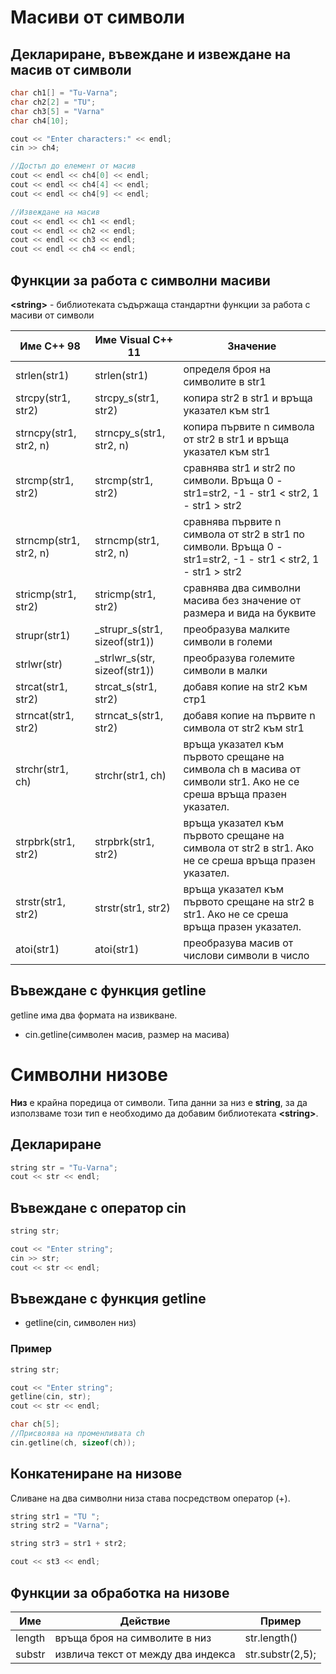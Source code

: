 # Масиви от символи

## Деклариране, въвеждане и извеждане на масив от символи

```c++
char ch1[] = "Tu-Varna";
char ch2[2] = "TU";
char ch3[5] = "Varna"
char ch4[10];

cout << "Enter characters:" << endl;
cin >> ch4;

//Достъп до елемент от масив
cout << endl << ch4[0] << endl;
cout << endl << ch4[4] << endl;
cout << endl << ch4[9] << endl;

//Извеждане на масив
cout << endl << ch1 << endl;
cout << endl << ch2 << endl;
cout << endl << ch3 << endl;
cout << endl << ch4 << endl;
```

## Функции за работа с символни масиви

<b>\<string></b> - библиотеката съдържаща стандартни функции за работа с масиви от символи

|Име C++ 98|Име Visual C++ 11|Значение|
|--|--|--|
strlen(str1) |strlen(str1) | определя броя на символите в str1
strcpy(str1, str2) | strcpy_s(str1, str2) | копира str2 в str1 и връща указател към str1
strncpy(str1, str2, n)| strncpy_s(str1, str2, n) | копира първите n символа от str2 в str1 и връща указател към str1
strcmp(str1, str2)|strcmp(str1, str2)| сравнява str1 и str2 по символи. Връща 0 - str1=str2, -1 - str1 < str2, 1 - str1 > str2
strncmp(str1, str2, n)|strncmp(str1, str2, n)| сравнява първите n символа от str2 в str1 по символи. Връща 0 - str1=str2, -1 - str1 < str2, 1 - str1 > str2
stricmp(str1, str2)|stricmp(str1, str2)|сравнява два символни масива без значение от размера и вида на буквите 
strupr(str1)| _strupr_s(str1, sizeof(str1))|преобразува малките символи в големи
strlwr(str)| _strlwr_s(str, sizeof(str1)) |преобразува големите символи в малки
strcat(str1, str2)|strcat_s(str1, str2)|добавя копие на str2 към стр1
strncat(str1, str2)|strncat_s(str1, str2)|добавя копие на първите n символа от str2 към str1
strchr(str1, ch)|strchr(str1, ch)|връща указател към първото срещане на символа ch в масива от символи str1. Ако не се среша връща празен указател.
strpbrk(str1, str2)|strpbrk(str1, str2)|връща указател към първото срещане на символа от str2 в str1. Ако не се среша връща празен указател.
strstr(str1, str2)|strstr(str1, str2)|връща указател към първото срещане на str2 в str1. Ако не се среша връща празен указател.
atoi(str1) |atoi(str1) | преобразува масив от числови символи в число

## Въвеждане с функция getline

getline има два формата на извикване.
- cin.getline(символен масив, размер на масива)

# Символни низове

<b>Низ</b> е крайна поредица от символи. Типа данни за низ е <b>string</b>, за да използваме този тип е необходимо да добавим библиотеката <b>\<string></b>.

## Деклариране

```c++
string str = "Tu-Varna";
cout << str << endl;
```

## Въвеждане с оператор cin

```c++
string str;

cout << "Enter string";
cin >> str;
cout << str << endl;
```

## Въвеждане с функция getline

- getline(cin, символен низ)

### Пример

```c++
string str;

cout << "Enter string";
getline(cin, str);
cout << str << endl;

char ch[5];
//Присвоява на променливата ch 
cin.getline(ch, sizeof(ch));
```

## Конкатениране на низове 

Сливане на два символни низа става посредством оператор (+).

```c++
string str1 = "TU ";
string str2 = "Varna";

string str3 = str1 + str2;

cout << st3 << endl;
```

## Функции за обработка на низове

|Име|Действие|Пример
|--|--|--|
length | връща броя на символите в низ| str.length()
substr | извлича текст от между два индекса | str.substr(2,5);



